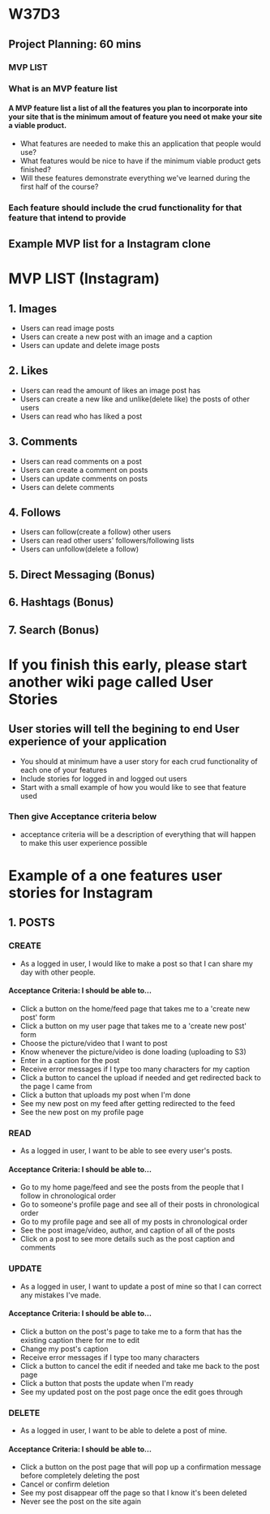 # W37D3

## Project Planning:  60 mins

### MVP LIST 

### What is an MVP feature list
#### A MVP feature list a list of all the features you plan to incorporate into your site that is the minimum amout of feature you need ot make your site a viable product.

- What features are needed to make this an application that people would use?
- What features would be nice to have if the minimum viable product gets finished?
- Will these features demonstrate everything we've learned during the first half of the course?

### Each feature should include the crud functionality for that feature that intend to provide

## Example MVP list for a Instagram clone

# MVP LIST (Instagram)

## 1. Images
- Users can read image posts
- Users can create a new post with an image and a caption
- Users can update and delete image posts
## 2. Likes
- Users can read the amount of likes an image post has
- Users can create a new like and unlike(delete like) the posts of other users
- Users can read who has liked a post
## 3. Comments
- Users can read comments on a post
- Users can create a comment on posts
- Users can update comments on posts
- Users can delete comments
## 4. Follows
- Users can follow(create a follow) other users
- Users can read other users' followers/following lists
- Users can unfollow(delete a follow)
## 5. Direct Messaging (Bonus)
## 6. Hashtags (Bonus)
## 7. Search (Bonus)

# If you finish this early, please start another wiki page called User Stories

## User stories will tell the begining to end User experience of your application
- You should at minimum have a user story for each crud functionality of each one of your features
- Include stories for logged in and logged out users
- Start with a small example of how you would like to see that feature used
### Then give Acceptance criteria below
- acceptance criteria will be a description of everything that will happen to make this user experience possible 

# Example of a one features user stories for Instagram 

## 1. POSTS
### CREATE
- As a logged in user, I would like to make a post so that I can share my day with other people.

#### Acceptance Criteria: I should be able to...
- Click a button on the home/feed page that takes me to a 'create new post' form
- Click a button on my user page that takes me to a 'create new post' form
- Choose the picture/video that I want to post
- Know whenever the picture/video is done loading (uploading to S3)
- Enter in a caption for the post
- Receive error messages if I type too many characters for my caption
- Click a button to cancel the upload if needed and get redirected back to the page I came from
- Click a button that uploads my post when I'm done
- See my new post on my feed after getting redirected to the feed
- See the new post on my profile page
### READ
- As a logged in user, I want to be able to see every user's posts.

#### Acceptance Criteria: I should be able to...
- Go to my home page/feed and see the posts from the people that I follow in chronological order
- Go to someone's profile page and see all of their posts in chronological order
- Go to my profile page and see all of my posts in chronological order
- See the post image/video, author, and caption of all of the posts
- Click on a post to see more details such as the post caption and comments
### UPDATE
- As a logged in user, I want to update a post of mine so that I can correct any mistakes I've made.

#### Acceptance Criteria: I should be able to...
- Click a button on the post's page to take me to a form that has the existing caption there for me to edit
- Change my post's caption
- Receive error messages if I type too many characters
- Click a button to cancel the edit if needed and take me back to the post page
- Click a button that posts the update when I'm ready
- See my updated post on the post page once the edit goes through
### DELETE
- As a logged in user, I want to be able to delete a post of mine.

#### Acceptance Criteria: I should be able to...
- Click a button on the post page that will pop up a confirmation message before completely deleting the post
- Cancel or confirm deletion
- See my post disappear off the page so that I know it's been deleted
- Never see the post on the site again
